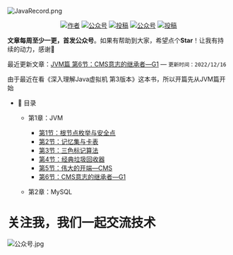![JavaRecord.png](https://pic6.58cdn.com.cn/nowater/webim/big/n_v26c143b7134fa421180c7828b493c3ef4.png)
<p align="center">
  <a href="#"><img src="https://img.shields.io/badge/Author-BookSea-orange.svg" alt="作者"></a>
  <a href="#公众号"><img src="https://img.shields.io/badge/%E5%85%AC%E4%BC%97%E5%8F%B7-Java随想录-lightgrey.svg" alt="公众号"></a>
  <a href="https://blog.csdn.net/bookssea"><img src="https://img.shields.io/badge/csdn-CSDN-red.svg" alt="投稿"></a>
  <a href="https://juejin.cn/user/2837192913204935"><img src="https://img.shields.io/badge/juejin-掘金-blue.svg" alt="公众号"></a>
  <a href="https://www.cnblogs.com/booksea/"><img src="https://img.shields.io/badge/cnblogs-博客园-important.svg" alt="投稿"></a>
</p>


**文章每周至少一更，首发公众号**。如果有帮助到大家，希望点个**Star**！让我有持续的动力，感谢🤝</br>

最近更新文章：[JVM篇 第6节：CMS意志的继承者—G1](https://github.com/ZhengShuHai/ZhengShuHai.github.io/blob/project/docs/md/jvm/CMS意志的继承者—G1.md)        — `更新时间：2022/12/16`</br>

由于最近在看《深入理解Java虚拟机 第3版本》这本书，所以开篇先从JVM篇开始

- :memo: 目录

   - 第1章：JVM
       - [第1节：根节点枚举与安全点](https://mp.weixin.qq.com/s?__biz=Mzg4Nzc3NjkzOA==&mid=2247483723&idx=1&sn=832533651b58f6c1725ca0e6ec5ba7b8&chksm=cf84728ef8f3fb981ef04f316974737457ce0b23909cb7407d00469af6776839c4a759fdbe7a#rd)
       - [第2节：记忆集与卡表](https://mp.weixin.qq.com/s?__biz=Mzg4Nzc3NjkzOA==&mid=2247483830&idx=1&sn=5d886e14a5a0d06f8bd61e6b99a4fe58&chksm=cf847273f8f3fb65a1a81dd38e54ad3393c7bada3161a71d5189436ba62e71e69dc403cd2d8a#rd)
       - [第3节：三色标记算法](https://mp.weixin.qq.com/s?__biz=Mzg4Nzc3NjkzOA==&mid=2247483832&idx=1&sn=db8168382d463b71a74983b9e9756d48&chksm=cf84727df8f3fb6b49613d1751f230ec55c86c1058dcc605ba007799a41dc2a2d1101ddfafea#rd)
       - [第4节：经典垃圾回收器](https://mp.weixin.qq.com/s?__biz=Mzg4Nzc3NjkzOA==&mid=2247483834&idx=1&sn=880998e6ba6295e4e20a7fdbbcbb8b33&chksm=cf84727ff8f3fb69f9dd7ad74e21162c248a81bf2e91879d938e0c4f877defa4cb5fe2bcd1be#rd)
       - [第5节：伟大的开端—CMS](https://mp.weixin.qq.com/s?__biz=Mzg4Nzc3NjkzOA==&mid=2247483836&idx=1&sn=c6ae10ec16de85421e9b9f728c0a4a21&chksm=cf847279f8f3fb6ffaaec103f6e1742bf7d55084b0e0aff7131ca7090c9ef43a4840203eeebd#rd)
       - [第6节：CMS意志的继承者—G1](https://mp.weixin.qq.com/s?__biz=Mzg4Nzc3NjkzOA==&mid=2247483838&idx=1&sn=65a9a2a0c77a46cd4de9ce96abdea149&chksm=cf84727bf8f3fb6d06b9c975bbf76bbea2bd5d8bf5337d27ec3edf71fa2bc6d68e4f20ae6058#rd)
       
   - 第2章：MySQL

# 关注我，我们一起交流技术

  <a name="微信"></a>  <a name="公众号"></a>
![公众号.jpg](https://pic8.58cdn.com.cn/nowater/webim/big/n_v21e163f266a554146b0a791b5d35839b3.jpg)
